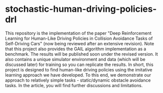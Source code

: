 # stochastic-human-driving-policies-drl
This repository is the implementation of the paper "Deep Reinforcement Learning for Human-Like Driving Policies in Collision Avoidance Tasks of Self-Driving Cars" (now being reviewed after an extensive revision).
Note that this project also provides the GAIL algorithm implementation as a benchmark. The results will be published soon under the revised version. It also contains a unique simulator environment and data (which will be discussed later) for training so you can replicate the results.
In short, this project is designed to find human-like driving policies using the imitative learning approach we have developed. To this end, we demonstrate our approach to relatively simple tasks - static/dynamic obstacle avoidance tasks. In the article, you will find further discussions and limitations.
